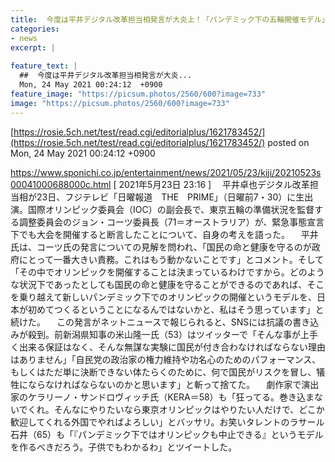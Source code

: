 ```yaml
---
title:  今度は平井デジタル改革担当相発言が大炎上！「パンデミック下の五輪開催モデル」に抗議続々  
categories:
- news
excerpt: |
  
feature_text: |
  ##  今度は平井デジタル改革担当相発言が大炎...
  Mon, 24 May 2021 00:24:12  +0900
feature_image: "https://picsum.photos/2560/600?image=733"
image: "https://picsum.photos/2560/600?image=733"
---
```


[https://rosie.5ch.net/test/read.cgi/editorialplus/1621783452/](https://rosie.5ch.net/test/read.cgi/editorialplus/1621783452/)
posted on Mon, 24 May 2021 00:24:12  +0900

<!--more-->

https://www.sponichi.co.jp/entertainment/news/2021/05/23/kiji/20210523s00041000688000c.html [ 2021年5月23日 23:16 ] 　平井卓也デジタル改革担当相が23日、フジテレビ「日曜報道　THE　PRIME」（日曜前7・30）に生出演。国際オリンピック委員会（IOC）の副会長で、東京五輪の準備状況を監督する調整委員会のジョン・コーツ委員長（71＝オーストラリア）が、緊急事態宣言下でも大会を開催すると断言したことについて、自身の考えを語った。 　平井氏は、コーツ氏の発言についての見解を問われ、「国民の命と健康を守るのが政府にとって一番大きい責務。これはもう動かないことです」とコメント。そして「その中でオリンピックを開催することは決まっているわけですから。どのような状況下であったとしても国民の命と健康を守ることができるのであれば、そこを乗り越えて新しいパンデミック下でのオリンピックの開催というモデルを、日本が初めてつくるということになるんではないかと、私はそう思っています」と続けた。 　この発言がネットニュースで報じられると、SNSには抗議の書き込みが殺到。前新潟県知事の米山隆一氏（53）はツイッターで「そんな事が上手く出来る保証はなく、そんな無謀な実験に国民が付き合わなければならない理由はありません」「自民党の政治家の権力維持や功名心のためのパフォーマンス、もしくはただ単に決断できない体たらくのために、何で国民がリスクを冒し、犠牲にならなければならないのかと思います」と斬って捨てた。 　劇作家で演出家のケラリーノ・サンドロヴィッチ氏（KERA＝58）も「狂ってる。巻き込まないでくれ。そんなにやりたいなら東京オリンピックはやりたい人だけで、どこか歓迎してくれる外国でやればよろしい」とバッサリ。お笑いタレントのラサール石井（65）も「『パンデミック下ではオリンピックも中止できる』というモデルを作るべきだろう。子供でもわかるわ」とツイートした。
